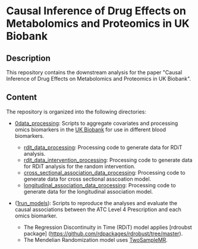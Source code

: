# Causal Inference of Drug Effects on Metabolomics and Proteomics in UK Biobank

## Description
This repository contains the downstream analysis for the paper  "﻿Causal Inference of Drug Effects on Metabolomics and Proteomics in UK Biobank". 

## Content
The repository is organized into the following directories:
- [0data_processing](0data_processing): Scripts to aggregate covariates and processing omics biomarkers in the [UK Biobank](https://www.ukbiobank.ac.uk/) for use in different blood biomarkers.
  - [rdit_data_processing](0data_processing/rdit_data_processing.py): Processing code to generate data for RDiT analysis.
  - [rdit_data_intervention_processing](0data_processing/rdit_data_intervention_processing.py): Processing code to generate data for RDiT analysis for the random intervention.
  - [cross_sectional_association_data_processing](0data_processing/cross_sectional_association_data_processing.R): Processing code to generate data for cross sectional asscoation model.
  - [longitudinal_association_data_processing](0data_processing/longitudinal_association_data_processing.R): Processing code to generate data for the longitudinal association model.
    
- ([1run_models](1run_models)): Scripts to reproduce the analyses and evaluate the causal associations between the ATC Level 4 Prescription and each omics biomarker.
  - The Regression Discontinuity in Time (RDiT) model applies [rdroubst package] (https://github.com/rdpackages/rdrobust/tree/master).
  - The Mendelian Randomization model uses [TwoSampleMR](https://mrcieu.github.io/TwoSampleMR/).
